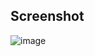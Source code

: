 ## Screenshot

![image](https://github.com/RehmatFalcon/imagick-compress-wpf/assets/28915667/a710f62a-9cdb-4a42-94f1-6e330486f215)
